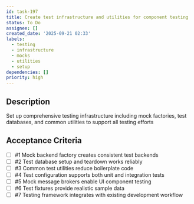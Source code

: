 ```yaml
---
id: task-197
title: Create test infrastructure and utilities for component testing
status: To Do
assignee: []
created_date: '2025-09-21 02:33'
labels:
  - testing
  - infrastructure
  - mocks
  - utilities
  - setup
dependencies: []
priority: high
---
```


## Description

<!-- SECTION:DESCRIPTION:BEGIN -->
Set up comprehensive testing infrastructure including mock factories, test databases, and common utilities to support all testing efforts
<!-- SECTION:DESCRIPTION:END -->

## Acceptance Criteria
<!-- AC:BEGIN -->
- [ ] #1 Mock backend factory creates consistent test backends
- [ ] #2 Test database setup and teardown works reliably
- [ ] #3 Common test utilities reduce boilerplate code
- [ ] #4 Test configuration supports both unit and integration tests
- [ ] #5 Mock message brokers enable UI component testing
- [ ] #6 Test fixtures provide realistic sample data
- [ ] #7 Testing framework integrates with existing development workflow
<!-- AC:END -->
